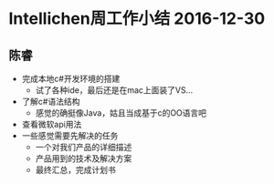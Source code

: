 # Intellichen周工作小结 2016-12-30

## 陈睿
- 完成本地c#开发环境的搭建
	- 试了各种ide，最后还是在mac上面装了VS...
- 了解c#语法结构
	- 感觉的确挺像Java，姑且当成基于c的OO语言吧
- 查看微软api用法
- 一些感觉需要先解决的任务
	- 一个对我们产品的详细描述
	- 产品用到的技术及解决方案
	- 最终汇总，完成计划书


